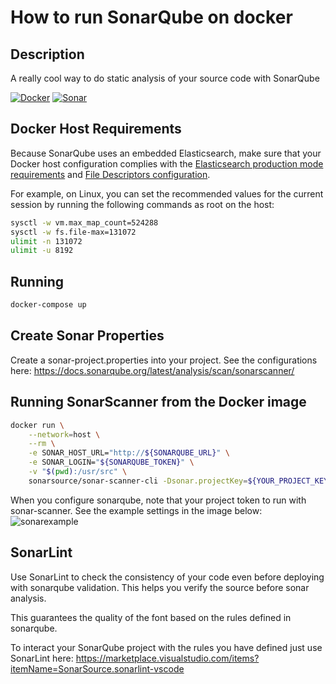 # How to run SonarQube on docker

## Description
A really cool way to do static analysis of your source code with SonarQube

[![Docker](https://img.shields.io/badge/Docker-2CA5E0?style=for-the-badge&logo=docker&logoColor=white)](https://www.docker.com/)
[![Sonar](https://img.shields.io/badge/SonarLint-CB2029?style=for-the-badge&logo=sonarlint&logoColor=white)](https://marketplace.visualstudio.com/items?itemName=SonarSource.sonarlint-vscode)

## Docker Host Requirements
Because SonarQube uses an embedded Elasticsearch, make sure that your Docker host configuration complies with the [Elasticsearch production mode requirements](https://www.elastic.co/guide/en/elasticsearch/reference/current/docker.html#docker-cli-run-prod-mode) and [File Descriptors configuration](https://www.elastic.co/guide/en/elasticsearch/reference/current/file-descriptors.html).

For example, on Linux, you can set the recommended values for the current session by running the following commands as root on the host:

```bash
sysctl -w vm.max_map_count=524288
sysctl -w fs.file-max=131072
ulimit -n 131072
ulimit -u 8192
```

## Running
```bash
docker-compose up
```

## Create Sonar Properties
Create a sonar-project.properties into your project. See the configurations here: https://docs.sonarqube.org/latest/analysis/scan/sonarscanner/

## Running SonarScanner from the Docker image
```bash
docker run \
	--network=host \
	--rm \
	-e SONAR_HOST_URL="http://${SONARQUBE_URL}" \
	-e SONAR_LOGIN="${SONARQUBE_TOKEN}" \
	-v "$(pwd):/usr/src" \
	sonarsource/sonar-scanner-cli -Dsonar.projectKey=${YOUR_PROJECT_KEY} -Dsonar.login=${SONARQUBE_LOGIN} -Dsonar.password=${SONARQUBE_PASSWORD}
```
When you configure sonarqube, note that your project token to run with sonar-scanner. See the example settings in the image below:
![sonarexample](https://user-images.githubusercontent.com/66276069/152720337-1199634b-6ddb-4ed6-8858-abe26b32a310.png)


## SonarLint
Use SonarLint to check the consistency of your code even before deploying with sonarqube validation. This helps you verify the source before sonar analysis.

This guarantees the quality of the font based on the rules defined in sonarqube.

To interact your SonarQube project with the rules you have defined just use SonarLint here: https://marketplace.visualstudio.com/items?itemName=SonarSource.sonarlint-vscode

